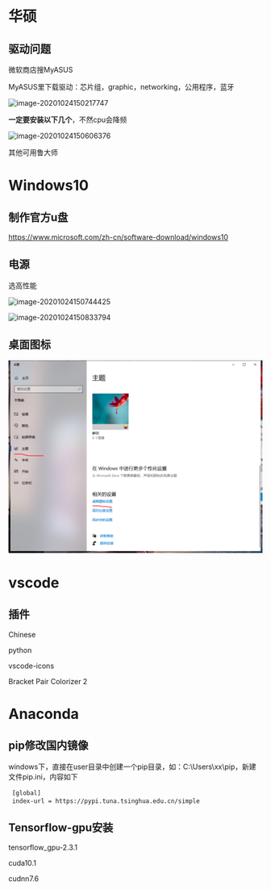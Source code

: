# 华硕

## 驱动问题

微软商店搜MyASUS

MyASUS里下载驱动：芯片组，graphic，networking，公用程序，蓝牙

![image-20201024150217747](E:\Programming\Github\md_note\NewSystem\myasus.png)

**一定要安装以下几个**，不然cpu会降频

![image-20201024150606376](E:\Programming\Github\md_note\NewSystem\myasus1.png)

其他可用鲁大师





# Windows10

## 制作官方u盘

https://www.microsoft.com/zh-cn/software-download/windows10

## 电源

选高性能

![image-20201024150744425](E:\Programming\Github\md_note\NewSystem\电源.png)

![image-20201024150833794](E:\Programming\Github\md_note\NewSystem\电源1.png)



## 桌面图标

![image-20201024151035944](NewSystem\桌面图标.png)







# vscode

## 插件

Chinese

python

vscode-icons

Bracket Pair Colorizer 2



# Anaconda

## pip修改国内镜像

windows下，直接在user目录中创建一个pip目录，如：C:\Users\xx\pip，新建文件pip.ini，内容如下

```
 [global]
 index-url = https://pypi.tuna.tsinghua.edu.cn/simple
```

## Tensorflow-gpu安装

tensorflow_gpu-2.3.1

cuda10.1

cudnn7.6
























